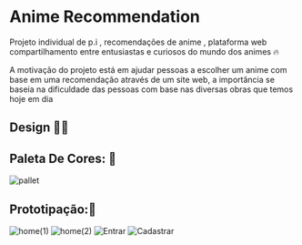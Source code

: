 # Anime Recommendation 
Projeto individual de p.i , recomendações de anime , plataforma web compartilhamento entre entusiastas e curiosos do mundo dos animes 🔥

A motivação do projeto está em ajudar pessoas a escolher um anime com base em uma recomendação através de um site web, a importância se baseia na dificuldade das pessoas com base nas diversas obras que temos hoje em dia  

## Design 👨‍🎨

## Paleta De Cores: 🎨
![pallet](https://github.com/user-attachments/assets/720cc0d7-aec4-4bd4-8479-b7c72a74e0fb)

## Prototipação:📝

![home(1)](https://github.com/user-attachments/assets/bac8efac-1f5e-4f63-94d7-a6c6a6a96b98)
![home(2)](https://github.com/user-attachments/assets/84c215f3-1712-4ba6-b770-5989cf879b34)
![Entrar](https://github.com/user-attachments/assets/4725b80f-57b2-48e8-9f96-95f4be9259b2)
![Cadastrar](https://github.com/user-attachments/assets/ea742cf2-e80d-4fe0-a50a-d2d9a057328e)

